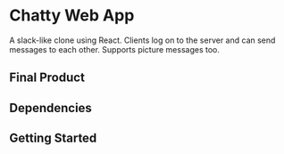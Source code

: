 Chatty Web App
==============

A slack-like clone using React. Clients log on to the server and can send messages to each other. Supports
picture messages too.

## Final Product


## Dependencies


## Getting Started